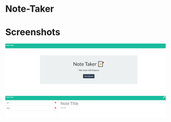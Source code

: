 # Note-Taker

# Screenshots

![Day Planner](./public/assets/Screenshot.PNG "Auto Updating Current Hour")

![Day Planner](./public/assets/Screenshot1.PNG "Auto Updating Current Day")
